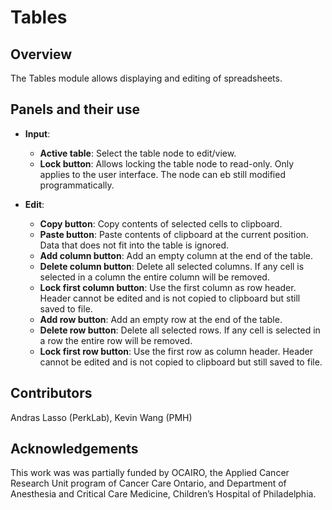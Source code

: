 # Tables

## Overview

The Tables module allows displaying and editing of spreadsheets.

## Panels and their use

- **Input**: 
  - **Active table**: Select the table node to edit/view.
  - **Lock button**: Allows locking the table node to read-only. Only applies to the user interface. The node can eb still modified programmatically.

- **Edit**: 
  - **Copy button**: Copy contents of selected cells to clipboard.
  - **Paste button**: Paste contents of clipboard at the current position. Data that does not fit into the table is ignored.
  - **Add column button**: Add an empty column at the end of the table.
  - **Delete column button**: Delete all selected columns. If any cell is selected in a column the entire column will be removed.
  - **Lock first column button**: Use the first column as row header. Header cannot be edited and is not copied to clipboard but still saved to file.
  - **Add row button**: Add an empty row at the end of the table.
  - **Delete row button**: Delete all selected rows. If any cell is selected in a row the entire row will be removed.
  - **Lock first row button**: Use the first row as column header. Header cannot be edited and is not copied to clipboard but still saved to file.

## Contributors

Andras Lasso (PerkLab), Kevin Wang (PMH)

## Acknowledgements

This work was was partially funded by OCAIRO, the Applied Cancer Research Unit program of Cancer Care Ontario, and Department of Anesthesia and Critical Care Medicine, Children’s Hospital of Philadelphia.

